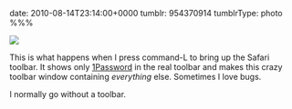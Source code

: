 date: 2010-08-14T23:14:00+0000
tumblr: 954370914
tumblrType: photo
%%%

![](tumblr_l760jd1F1Z1qbnvjco1_1280.png)

This is what happens when I press command-L to bring up the Safari toolbar. It shows only [1Password](http://agilewebsolutions.com/products/1Password) in the real toolbar and makes this crazy toolbar window containing *everything* else. Sometimes I love bugs. 

I normally go without a toolbar. 
